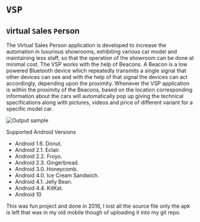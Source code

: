 # `VSP`
## `V`irtual `S`ales `P`erson  
The Virtual Sales Person application is developed to increase the automation in luxurious showrooms, exhibiting various car model and maintaining less staff, so that the operation of the showroom can be done at minimal cost. The VSP works with the help of Beacons. A Beacon is a low powered Bluetooth device which repeatedly transmits a single signal that other devices can see and with the help of that signal the devices can act accordingly, depending upon the proximity. Whenever the VSP application is within the proximity of the Beacons, based on the location corresponding information about the cars will automatically pop up giving the technical specifications along with pictures, videos and price of different variant for a specific model car. 

![Output sample](https://github.com/viswambhar-yasa/Virtual-sales-person/raw/master/GIF-200906_163730.gif)


Supported Android Versions
- Android 1.6. Donut.
- Android 2.1. Eclair.
- Android 2.2. Froyo.
- Android 2.3. Gingerbread.
- Android 3.0. Honeycomb.
- Android 4.0. Ice Cream Sandwich.
- Android 4.1. Jelly Bean.
- Android 4.4. KitKat.
- Android 10

This was fun project and done in 2016, I lost all the source file only the apk is left that was in my old mobile though of uploading it into my git repo.
